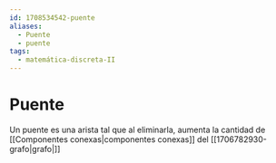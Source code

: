 ```yaml
---
id: 1708534542-puente
aliases:
  - Puente
  - puente
tags:
  - matemática-discreta-II
---
```


# Puente

Un puente es una arista tal que al eliminarla, aumenta la cantidad de [[Componentes conexas|componentes conexas]] del [[1706782930-grafo|grafo|]]

